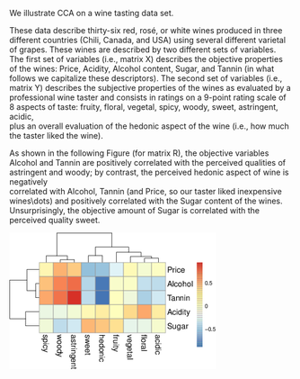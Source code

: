 We illustrate CCA on a wine tasting data set.

These data describe thirty-six 
red, rosé, or white wines
produced in three different countries
(Chili, Canada, and USA) using several different varietal of grapes.
These wines are described by two different sets of variables.
The first set of variables (i.e., matrix X) 
describes the objective properties of the wines:
Price, Acidity, Alcohol content, Sugar, and Tannin
(in what follows we capitalize these descriptors).
The second set of variables (i.e., matrix Y) 
describes the subjective properties of the wines as evaluated
by a professional wine taster and consists in ratings
on a 9-point rating scale of 8 aspects of taste:
fruity, floral, vegetal, spicy, woody, sweet, astringent, acidic,     
plus an overall evaluation of the hedonic aspect of the wine 
(i.e., how much the taster liked the wine).


As shown in the following Figure (for matrix R), the objective variables Alcohol and Tannin 
are positively correlated with the perceived qualities of astringent and
woody; by contrast, the perceived hedonic aspect of wine is negatively   
correlated with Alcohol, Tannin 
(and Price, so our taster liked inexpensive wines\dots) 
and positively correlated with the Sugar content of the wines. 
Unsurprisingly, the objective amount of Sugar is correlated with the 
perceived quality sweet.

![Correlation matrix between X and Y](figures/R-1.png)
